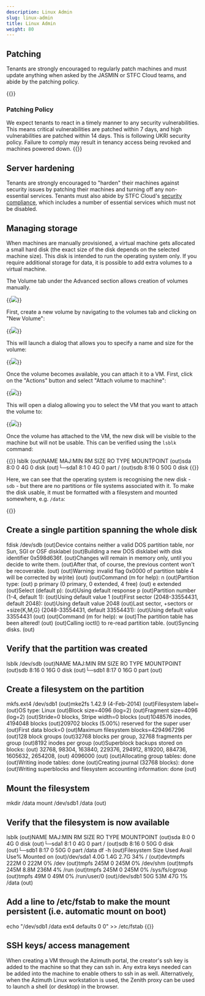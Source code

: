 ```yaml
---
description: Linux Admin
slug: linux-admin
title: Linux Admin
weight: 80
---
```



## Patching

Tenants are strongly encouraged to regularly patch machines and must update anything when asked by the JASMIN or STFC Cloud teams, and abide by the patching policy.

{{<alert type="info">}}

### Patching Policy

We expect tenants to react in a timely manner to any security vulnerabilities.
This means critical vulnerabilities are patched within 7 days, and high
vulnerabilities are patched within 14 days. This is following UKRI security
policy. Failure to comply may result in tenancy access being revoked and
machines powered down.
{{</alert>}}

## Server hardening

Tenants are strongly encouraged to "harden" their machines against security issues by patching their machines and turning off any non-essential services. Tenants must also abide by STFC Cloud's [security compliance](https://stfc.atlassian.net/wiki/spaces/CLOUDKB/pages/673185793/Security+Compliance), which includes a number of essential services which must not be disabled.

## Managing storage

When machines are manually provisioned, a virtual machine gets allocated a small hard disk (the
exact size of the disk depends on the selected machine size). This disk is
intended to run the operating system only. If you require additional storage
for data, it is possible to add extra volumes to a virtual machine.

The Volume tab under the Advanced section allows creation of volumes manually.

{{<image src="img/docs/linux-admin/Volumes-azimuth.png"  wrapper="col-4 mx-auto text-center">}}

First, create a new volume by navigating to the volumes tab and clicking on
"New Volume":

{{<image src="img/docs/linux-admin/new-volume-azimuth.png"  wrapper="col-12 mx-auto text-center">}}

This will launch a dialog that allows you to specify a name and size for the
volume:

{{<image src="img/docs/linux-admin/new-vol-dialogue-azimuth.png"  wrapper="col-6 mx-auto text-center">}}

Once the volume becomes available, you can attach it to a VM. First, click on
the "Actions" button and select "Attach volume to machine":


{{<image src="img/docs/linux-admin/attach-vol-azimuth.png"  wrapper="col-12 mx-auto text-center">}}

This will open a dialog allowing you to select the VM that you want to attach
the volume to:

{{<image src="img/docs/linux-admin/select-machine-vol-azimuth.png"  wrapper="col-6 mx-auto text-center">}}

Once the volume has attached to the VM, the new disk will be visible to the
machine but will not be usable. This can be verified using the `lsblk`
command:

{{<command>}}
lsblk
(out)NAME   MAJ:MIN RM SIZE RO TYPE MOUNTPOINT
(out)sda      8:0    0   4G  0 disk 
(out)└─sda1   8:1    0   4G  0 part /
(out)sdb      8:16   0  50G  0 disk
{{</command>}}

Here, we can see that the operating system is recognising the new disk - `sdb`
\- but there are no partitions or file systems associated with it. To make the
disk usable, it must be formatted with a filesystem and mounted somewhere,
e.g. `/data`:

{{<command>}}
## Create a single partition spanning the whole disk
fdisk /dev/sdb
(out)Device contains neither a valid DOS partition table, nor Sun, SGI or OSF disklabel
(out)Building a new DOS disklabel with disk identifier 0x598d636f.
(out)Changes will remain in memory only, until you decide to write them.
(out)After that, of course, the previous content won't be recoverable.
(out)
(out)Warning: invalid flag 0x0000 of partition table 4 will be corrected by w(rite)
(out)
(out)Command (m for help): n
(out)Partition type:
(out)    p   primary (0 primary, 0 extended, 4 free)
(out)    e   extended
(out)Select (default p):
(out)Using default response p
(out)Partition number (1-4, default 1):
(out)Using default value 1
(out)First sector (2048-33554431, default 2048):
(out)Using default value 2048
(out)Last sector, +sectors or +size{K,M,G} (2048-33554431, default 33554431):
(out)Using default value 33554431
(out)
(out)Command (m for help): w
(out)The partition table has been altered!
(out)
(out)Calling ioctl() to re-read partition table.
(out)Syncing disks.
(out)
## Verify that the partition was created
lsblk /dev/sdb
(out)NAME   MAJ:MIN RM SIZE RO TYPE MOUNTPOINT
(out)sdb      8:16   0  16G  0 disk
(out)└─sdb1   8:17   0  16G  0 part
(out)
## Create a filesystem on the partition
mkfs.ext4 /dev/sdb1
(out)mke2fs 1.42.9 (4-Feb-2014)
(out)Filesystem label=
(out)OS type: Linux
(out)Block size=4096 (log=2)
(out)Fragment size=4096 (log=2)
(out)Stride=0 blocks, Stripe width=0 blocks
(out)1048576 inodes, 4194048 blocks
(out)209702 blocks (5.00%) reserved for the super user
(out)First data block=0
(out)Maximum filesystem blocks=4294967296
(out)128 block groups
(out)32768 blocks per group, 32768 fragments per group
(out)8192 inodes per group
(out)Superblock backups stored on blocks:
(out)    32768, 98304, 163840, 229376, 294912, 819200, 884736, 1605632, 2654208,
(out)    4096000
(out)
(out)Allocating group tables: done
(out)Writing inode tables: done
(out)Creating journal (32768 blocks): done
(out)Writing superblocks and filesystem accounting information: done
(out)
## Mount the filesystem
mkdir /data
mount /dev/sdb1 /data
(out)
## Verify that the filesystem is now available
lsblk
(out)NAME   MAJ:MIN RM SIZE RO TYPE MOUNTPOINT
(out)sda      8:0    0   4G  0 disk 
(out)└─sda1   8:1    0   4G  0 part /
(out)sdb      8:16   0  50G  0 disk 
(out)└─sdb1   8:17   0  50G  0 part /data
df -h
(out)Filesystem      Size  Used Avail Use% Mounted on
(out)/dev/sda1       4.0G  1.4G  2.7G  34% /
(out)devtmpfs        222M     0  222M   0% /dev
(out)tmpfs           245M     0  245M   0% /dev/shm
(out)tmpfs           245M  8.8M  236M   4% /run
(out)tmpfs           245M     0  245M   0% /sys/fs/cgroup
(out)tmpfs            49M     0   49M   0% /run/user/0
(out)/dev/sdb1        50G   53M   47G   1% /data
(out)
## Add a line to /etc/fstab to make the mount persistent (i.e. automatic mount on boot)
echo "/dev/sdb1  /data  ext4  defaults  0 0" >> /etc/fstab
{{</command>}}


## SSH keys/ access management

When creating a VM through the Azimuth portal, the creator's ssh key is added to the machine so that they can ssh in. Any extra keys needed can be added into the machine to enable others to ssh in as well. Alternatively, when the Azimuth Linux workstation is used, the Zenith proxy can be used to launch a shell (or desktop) in the browser.